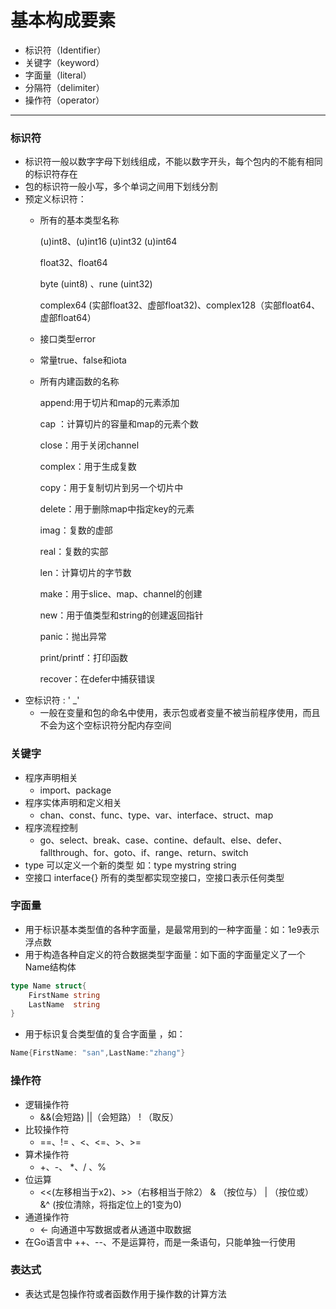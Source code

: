 # 基本构成要素

-   标识符（Identifier）
-   关键字（keyword）
-   字面量（literal）
-   分隔符（delimiter）
-   操作符（operator）

***

### 标识符

-   标识符一般以数字字母下划线组成，不能以数字开头，每个包内的不能有相同的标识符存在
-   包的标识符一般小写，多个单词之间用下划线分割
-   预定义标识符：
    -   所有的基本类型名称

        (u)int8、(u)int16 (u)int32  (u)int64

        float32、float64

        byte  (uint8)   、rune  (uint32) &#x20;

        complex64 (实部float32、虚部float32)、complex128（实部float64、虚部float64）
    -   接口类型error
    -   常量true、false和iota
    -   所有内建函数的名称

        append:用于切片和map的元素添加

        cap ：计算切片的容量和map的元素个数

        close：用于关闭channel

        complex：用于生成复数

        copy：用于复制切片到另一个切片中

        delete：用于删除map中指定key的元素

        imag：复数的虚部

        real：复数的实部

        len：计算切片的字节数

        make：用于slice、map、channel的创建

        new：用于值类型和string的创建返回指针

        panic：抛出异常

        print/printf：打印函数

        recover：在defer中捕获错误
-   空标识符 : ' \_'
    -   一般在变量和包的命名中使用，表示包或者变量不被当前程序使用，而且不会为这个空标识符分配内存空间

### 关键字

-   程序声明相关
    -   import、package
-   程序实体声明和定义相关
    -   chan、const、func、type、var、interface、struct、map
-   程序流程控制
    -   go、select、break、case、contine、default、else、defer、fallthrough、for、goto、if、range、return、switch
-   type 可以定义一个新的类型 如：type mystring string
-   空接口 interface{} 所有的类型都实现空接口，空接口表示任何类型

### 字面量

-   用于标识基本类型值的各种字面量，是最常用到的一种字面量：如：1e9表示浮点数
-   用于构造各种自定义的符合数据类型字面量：如下面的字面量定义了一个Name结构体

```go
type Name struct{
    FirstName string
    LastName  string
}
```

-   用于标识复合类型值的复合字面量 ，如：

```go
Name{FirstName: "san",LastName:"zhang"}
```

### 操作符

-   逻辑操作符
    -   &&(会短路)   ||（会短路）   ! （取反）
-   比较操作符
    -   \==、!= 、<、<=、>、>=
-   算术操作符
    -   \+、-、 \*、/ 、%
-   位运算
    -   <<(左移相当于x2)、>>（右移相当于除2）  &  （按位与） |  （按位或） &^ (按位清除，将指定位上的1变为0)
-   通道操作符
    -   <-  向通道中写数据或者从通道中取数据
-   在Go语言中 ++、--、不是运算符，而是一条语句，只能单独一行使用

### 表达式

-   表达式是包操作符或者函数作用于操作数的计算方法
